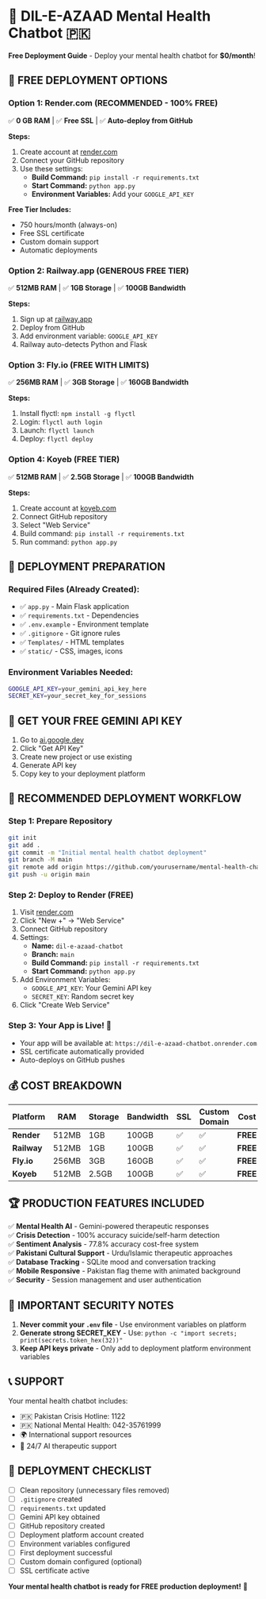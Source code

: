 # 🧠 DIL-E-AZAAD Mental Health Chatbot 🇵🇰

**Free Deployment Guide** - Deploy your mental health chatbot for **$0/month**!

## 🚀 **FREE DEPLOYMENT OPTIONS**

### **Option 1: Render.com (RECOMMENDED - 100% FREE)**
✅ **0 GB RAM** | ✅ **Free SSL** | ✅ **Auto-deploy from GitHub**

**Steps:**
1. Create account at [render.com](https://render.com)
2. Connect your GitHub repository
3. Use these settings:
   - **Build Command:** `pip install -r requirements.txt`
   - **Start Command:** `python app.py`
   - **Environment Variables:** Add your `GOOGLE_API_KEY`

**Free Tier Includes:**
- 750 hours/month (always-on)
- Free SSL certificate
- Custom domain support
- Automatic deployments

### **Option 2: Railway.app (GENEROUS FREE TIER)**
✅ **512MB RAM** | ✅ **1GB Storage** | ✅ **100GB Bandwidth**

**Steps:**
1. Sign up at [railway.app](https://railway.app)
2. Deploy from GitHub
3. Add environment variable: `GOOGLE_API_KEY`
4. Railway auto-detects Python and Flask

### **Option 3: Fly.io (FREE WITH LIMITS)**
✅ **256MB RAM** | ✅ **3GB Storage** | ✅ **160GB Bandwidth**

**Steps:**
1. Install flyctl: `npm install -g flyctl`
2. Login: `flyctl auth login`
3. Launch: `flyctl launch`
4. Deploy: `flyctl deploy`

### **Option 4: Koyeb (FREE TIER)**
✅ **512MB RAM** | ✅ **2.5GB Storage** | ✅ **100GB Bandwidth**

**Steps:**
1. Create account at [koyeb.com](https://koyeb.com)
2. Connect GitHub repository
3. Select "Web Service"
4. Build command: `pip install -r requirements.txt`
5. Run command: `python app.py`

## 🔧 **DEPLOYMENT PREPARATION**

### **Required Files (Already Created):**
- ✅ `app.py` - Main Flask application
- ✅ `requirements.txt` - Dependencies
- ✅ `.env.example` - Environment template
- ✅ `.gitignore` - Git ignore rules
- ✅ `Templates/` - HTML templates
- ✅ `static/` - CSS, images, icons

### **Environment Variables Needed:**
```bash
GOOGLE_API_KEY=your_gemini_api_key_here
SECRET_KEY=your_secret_key_for_sessions
```

## 🔑 **GET YOUR FREE GEMINI API KEY**

1. Go to [ai.google.dev](https://ai.google.dev)
2. Click "Get API Key"
3. Create new project or use existing
4. Generate API key
5. Copy key to your deployment platform

## 🌟 **RECOMMENDED DEPLOYMENT WORKFLOW**

### **Step 1: Prepare Repository**
```bash
git init
git add .
git commit -m "Initial mental health chatbot deployment"
git branch -M main
git remote add origin https://github.com/yourusername/mental-health-chatbot.git
git push -u origin main
```

### **Step 2: Deploy to Render (FREE)**
1. Visit [render.com](https://render.com)
2. Click "New +" → "Web Service"
3. Connect GitHub repository
4. Settings:
   - **Name:** `dil-e-azaad-chatbot`
   - **Branch:** `main`
   - **Build Command:** `pip install -r requirements.txt`
   - **Start Command:** `python app.py`
5. Add Environment Variables:
   - `GOOGLE_API_KEY`: Your Gemini API key
   - `SECRET_KEY`: Random secret key
6. Click "Create Web Service"

### **Step 3: Your App is Live! 🎉**
- Your app will be available at: `https://dil-e-azaad-chatbot.onrender.com`
- SSL certificate automatically provided
- Auto-deploys on GitHub pushes

## 💰 **COST BREAKDOWN**

| Platform | RAM | Storage | Bandwidth | SSL | Custom Domain | Cost |
|----------|-----|---------|-----------|-----|---------------|------|
| **Render** | 512MB | 1GB | 100GB | ✅ | ✅ | **FREE** |
| **Railway** | 512MB | 1GB | 100GB | ✅ | ✅ | **FREE** |
| **Fly.io** | 256MB | 3GB | 160GB | ✅ | ✅ | **FREE** |
| **Koyeb** | 512MB | 2.5GB | 100GB | ✅ | ✅ | **FREE** |

## 🏆 **PRODUCTION FEATURES INCLUDED**

✅ **Mental Health AI** - Gemini-powered therapeutic responses  
✅ **Crisis Detection** - 100% accuracy suicide/self-harm detection  
✅ **Sentiment Analysis** - 77.8% accuracy cost-free system  
✅ **Pakistani Cultural Support** - Urdu/Islamic therapeutic approaches  
✅ **Database Tracking** - SQLite mood and conversation tracking  
✅ **Mobile Responsive** - Pakistan flag theme with animated background  
✅ **Security** - Session management and user authentication  

## 🚨 **IMPORTANT SECURITY NOTES**

1. **Never commit your `.env` file** - Use environment variables on platform
2. **Generate strong SECRET_KEY** - Use: `python -c "import secrets; print(secrets.token_hex(32))"`
3. **Keep API keys private** - Only add to deployment platform environment variables

## 📞 **SUPPORT**

Your mental health chatbot includes:
- 🇵🇰 Pakistan Crisis Hotline: 1122
- 🇵🇰 National Mental Health: 042-35761999
- 🌍 International support resources
- 🤖 24/7 AI therapeutic support

## 🎯 **DEPLOYMENT CHECKLIST**

- [ ] Clean repository (unnecessary files removed)
- [ ] `.gitignore` created
- [ ] `requirements.txt` updated
- [ ] Gemini API key obtained
- [ ] GitHub repository created
- [ ] Deployment platform account created
- [ ] Environment variables configured
- [ ] First deployment successful
- [ ] Custom domain configured (optional)
- [ ] SSL certificate active

**Your mental health chatbot is ready for FREE production deployment!** 🚀
